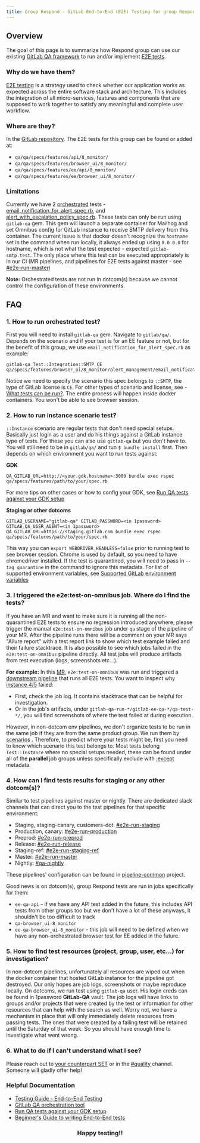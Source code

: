```yaml
---
title: Group Respond - GitLab End-to-End (E2E) Testing for group Respond
---
```


## Overview

The goal of this page is to summarize how Respond group can use our existing
[GitLab QA framework](https://gitlab.com/gitlab-org/gitlab-qa) to run and/or implement
[E2E tests](https://gitlab.com/gitlab-org/gitlab/-/blob/58cd4dfd8f1d00c2c47bcbd91421775ca2f924a7/doc/development/testing_guide/end_to_end/index.md).

### Why do we have them?

[E2E testing](https://docs.gitlab.com/ee/development/testing_guide/testing_levels.html) is a strategy used
to check whether our application works as expected across the entire software stack and architecture. This includes the
integration of all micro-services, features and components that are supposed to work together to satisfy any
meaningful and complete user workflow.

### Where are they?

In the [GitLab repository](https://gitlab.com/gitlab-org/gitlab/qa). The E2E tests for this group can
be found or added at:

- `qa/qa/specs/features/api/8_monitor/`
- `qa/qa/specs/features/browser_ui/8_monitor/`
- `qa/qa/specs/features/ee/api/8_monitor/`
- `qa/qa/specs/features/ee/browser_ui/8_monitor/`

### Limitations

Currently we have 2
[orchestrated](https://gitlab.com/gitlab-org/gitlab-qa/-/blob/master/docs/what_tests_can_be_run.md#orchestrated-tests)
tests - [email_notification_for_alert_spec.rb](https://gitlab.com/gitlab-org/gitlab/-/blob/master/qa/qa/specs/features/browser_ui/8_monitor/alert_management/email_notification_for_alert_spec.rb),
and [alert_with_escalation_policy_spec.rb](https://gitlab.com/gitlab-org/gitlab/-/blob/master/qa/qa/specs/features/ee/browser_ui/8_monitor/alert_management/alert_with_escalation_policy_spec.rb).
These tests can only be run using `gitlab-qa` gem. This gem will launch a separate container for Mailhog and set
Omnibus config for GitLab instance to receive SMTP delivery from this container. The current issue is that docker
doesn't recognize the `hostname` set in the command when run locally, it always ended up using `0.0.0.0` for hostname, which is not
what the test expected - expected `gitlab-smtp.test`. The only place where this test can be executed appropriately is
in our CI (MR pipelines, and pipelines for E2E tests against master - see [#e2e-run-master](https://gitlab.slack.com/archives/CNV2N29DM))

**Note:** Orchestrated tests are not run in dotcom(s) because we cannot control the configuration of these
environments.

## FAQ

### 1. How to run orchestrated test?

First you will need to install `gitlab-qa` gem. Navigate to `gitlab/qa/`. Depends on the scenario and if your test is
for an EE feature or not, but for the benefit of this group, we use `email_notification_for_alert_spec.rb` as example:

```console
gitlab-qa Test::Integration::SMTP CE qa/specs/features/browser_ui/8_monitor/alert_management/email_notification_for_alert_spec.rb
```

Notice we need to specify the scenario this spec belongs to `::SMTP`, the type of GitLab license is `CE`. For other types
of scenario and license, see -
[What tests can be run?](https://gitlab.com/gitlab-org/gitlab-qa/-/blob/master/docs/what_tests_can_be_run.md#what-tests-can-be-run).
The entire process will happen inside docker containers. You won't be able to see browser session.

### 2. How to run instance scenario test?

`::Instance` scenario are regular tests that don't need special setups. Basically just login as a user and do his things
against a GitLab instance type of tests. For these you can also use `gitlab-qa` but you don't have to. You will still need
to be in `gitlab/qa/` and run `$ bundle install` first. Then depends on which environment you want to run tests against:

**GDK**

```text
QA_GITLAB_URL=http://<your.gdk.hostname>:3000 bundle exec rspec qa/specs/features/path/to/your/spec.rb
```

For more tips on other
cases or how to config your GDK, see
[Run QA tests against your GDK setup](https://gitlab.com/gitlab-org/gitlab-qa/-/blob/master/docs/run_qa_against_gdk.md)

**Staging or other dotcoms**

```text
GITLAB_USERNAME="gitlab-qa" GITLAB_PASSWORD=<in 1password> GITLAB_QA_USER_AGENT=<in 1password> QA_GITLAB_URL=https://staging.gitlab.com bundle exec rspec qa/specs/features/path/to/your/spec.rb
```

This way you can `export WEBDRIVER_HEADLESS=false` prior to running test to see browser session. Chrome is used by default,
so you need to have chromedriver installed. If the test is quarantined, you will need to pass in `--tag quarantine` in
the command to ignore this metadata. For list of supported environment variables, see
[Supported GitLab environment variables](https://gitlab.com/gitlab-org/gitlab-qa/-/blob/master/docs/what_tests_can_be_run.md#supported-gitlab-environment-variables)

### 3. I triggered the e2e:test-on-omnibus job. Where do I find the tests?

If you have an MR and want to make sure it is running all the non-quarantined E2E tests to ensure no regression introduced
anywhere, please trigger the manual `e2e:test-on-omnibus` job under `qa` stage of the pipeline of your MR. After
the pipeline runs there will be a comment on your MR says "Allure report" with a test report link to show which test
example failed and their failure stacktrace. It is also possible to see which jobs failed in the `e2e:test-on-omnibus`
pipeline directly. All test jobs will produce artifacts from test execution (logs, screenshots etc...).

**For example:** In this [MR](https://gitlab.com/gitlab-org/gitlab/-/merge_requests/110829), `e2e:test-on-omnibus` was run and triggered
a [downstream pipeline](https://gitlab.com/gitlab-org/gitlab/-/pipelines/1426934286) that runs all E2E tests. You want to
inspect why [instance 4/5](https://gitlab.com/gitlab-org/gitlab/-/jobs/7664180534) failed:

- First, check the job log. It contains stacktrace that can be helpful for investigation.
- Or in the job's artifacts, under `gitlab-qa-run-*/gitlab-ee-qa-*/qa-test-*/`,  you will find screenshots of where
the test failed at during execution.

However, in non-dotcom env pipelines, we don't organize tests to be run in the same job if they are from the same
product group. We run them by [scenarios](https://gitlab.com/gitlab-org/gitlab-qa/blob/master/docs/what_tests_can_be_run.md) .
Therefore, to predict where your tests might be, first you need to know which scenario this test belongs to. Most tests belong
`Test::Instance` where no special setups needed, these can be found under all of the **parallel** job groups unless
specifically exclude with
[:except](https://docs.gitlab.com/ee/development/testing_guide/end_to_end/rspec_metadata_tests.html) metadata.

### 4. How can I find tests results for staging or any other dotcom(s)?

Similar to test pipelines against master or nightly. There are dedicated slack channels that can direct you to the test
pipelines for that specific environment:

- Staging, staging-canary, customers-dot: [#e2e-run-staging](https://gitlab.slack.com/archives/CBS3YKMGD)
- Production, canary: [#e2e-run-production](https://gitlab.slack.com/archives/CCNNKFP8B)
- Preprod: [#e2e-run-preprod](https://gitlab.slack.com/archives/CR7QH0RV1)
- Release: [#e2e-run-release](https://gitlab.slack.com/archives/C0154HCFLRE)
- Staging-ref: [#e2e-run-staging-ref](https://gitlab.slack.com/archives/C02JGFF2EAZ)
- Master: [#e2e-run-master](https://gitlab.slack.com/archives/CNV2N29DM)
- Nightly: [#qa-nightly](https://gitlab.slack.com/archives/CGLMP1G7M)

These pipelines' configuration can be found in [pipeline-common](https://gitlab.com/gitlab-org/quality/pipeline-common)
project.

Good news is on dotcom(s), group Respond tests are run in jobs specifically for them:

- `ee-qa-api` - if we have any API test added in the future, this includes API tests from other groups too but we don't
have a lot of these anyways, it shouldn't be too difficult to track
- `qa-browser_ui-8_monitor`
- `ee-qa-browser_ui-8_monitor` - this job will need to be defined when we have any non-orchestrated browser test for EE added in the future.

### 5. How to find test resources (project, group, user, etc...) for investigation?

In non-dotcom pipelines, unfortunately all resources are wiped out when the docker container that hosted GitLab instance
for the pipeline got destroyed. Our only hopes are job logs, screenshots or maybe reproduce locally.
On dotcoms, we run test using `gitlab-qa` user. His login creds can be found in 1password **GitLab-QA** vault. The job
logs will have links to groups and/or projects that were created by the test or information for other resources
that can help with the search as well. Worry not, we have a mechanism in place that will only immediately delete resources
from passing tests. The ones that were created by a failing test will be retained until the Saturday of that week.
So you should have enough time to investigate what went wrong.

### 6. What to do if I can't understand what I see?

Please reach out to [your counterpart SET](/handbook/engineering/quality/#individual-contributors)
or in the [#quality](https://gitlab.slack.com/archives/C3JJET4Q6) channel. Someone will gladly offer help!

### Helpful Documentation

- [Testing Guide - End-to-End Testing](https://docs.gitlab.com/ee/development/testing_guide/end_to_end/)
- [GitLab QA orchestration tool](https://gitlab.com/gitlab-org/gitlab-qa)
- [Run QA tests against your GDK setup](https://gitlab.com/gitlab-org/gitlab-qa/-/blob/master/docs/run_qa_against_gdk.md)
- [Beginner's Guide to writing End-to-End tests](https://docs.gitlab.com/ee/development/testing_guide/end_to_end/beginners_guide.html)

<h3 style="text-align: center;">Happy testing!!</h3>
